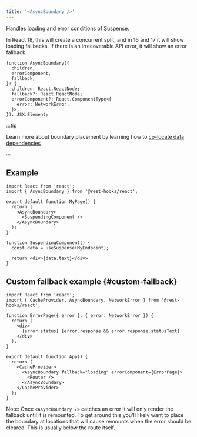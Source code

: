```yaml
---
title: '<AsyncBoundary />'
---
```


<head>
  <title>&lt;AsyncBoundary /&gt; - Handle asynchronous loading and error conditions</title>
  <meta name="docsearch:pagerank" content="20"/>
</head>

Handles loading and error conditions of Suspense.

In React 18, this will create a concurrent split, and in 16 and 17 it will show loading fallbacks. If there is an
irrecoverable API error, it will show an error fallback.

```tsx
function AsyncBoundary({
  children,
  errorComponent,
  fallback,
}: {
  children: React.ReactNode;
  fallback?: React.ReactNode;
  errorComponent?: React.ComponentType<{
    error: NetworkError;
  }>;
}): JSX.Element;
```

:::tip

Learn more about boundary placement by learning how to [co-locate data dependencies](../getting-started/data-dependency.md)

:::

## Example

```tsx
import React from 'react';
import { AsyncBoundary } from '@rest-hooks/react';

export default function MyPage() {
  return (
    <AsyncBoundary>
      <SuspendingComponent />
    </AsyncBoundary>
  );
}

function SuspendingComponent() {
  const data = useSuspense(MyEndpoint);

  return <div>{data.text}</div>
}
```

## Custom fallback example {#custom-fallback}

```tsx
import React from 'react';
import { CacheProvider, AsyncBoundary, NetworkError } from '@rest-hooks/react';

function ErrorPage({ error }: { error: NetworkError }) {
  return (
    <div>
      {error.status} {error.response && error.response.statusText}
    </div>
  );
}

export default function App() {
  return (
    <CacheProvider>
      <AsyncBoundary fallback="loading" errorComponent={ErrorPage}>
        <Router />
      </AsyncBoundary>
    </CacheProvider>
  );
}
```

Note: Once `<AsyncBoundary />` catches an error it will only render the fallback
until it is remounted. To get around this you'll likely want to place the boundary at
locations that will cause remounts when the error should be cleared. This is usually
below the route itself.
